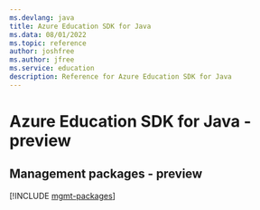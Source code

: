 ```yaml
---
ms.devlang: java
title: Azure Education SDK for Java
ms.data: 08/01/2022
ms.topic: reference
author: joshfree
ms.author: jfree
ms.service: education
description: Reference for Azure Education SDK for Java
---
```

# Azure Education SDK for Java - preview

## Management packages - preview
[!INCLUDE [mgmt-packages](education-mgmt-index.md)]